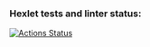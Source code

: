 ### Hexlet tests and linter status:
[![Actions Status](https://github.com/VAN4SH/python-project-50/actions/workflows/hexlet-check.yml/badge.svg)](https://github.com/VAN4SH/python-project-50/actions)